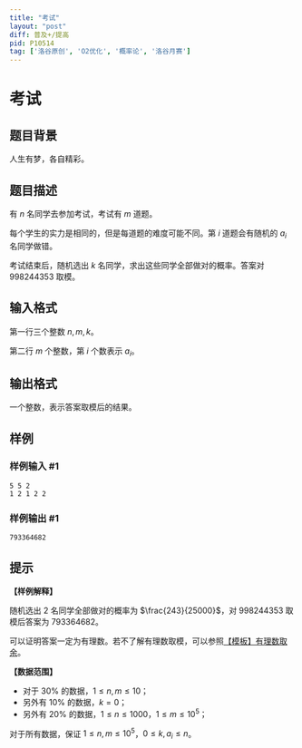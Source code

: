 ```yaml
---
title: "考试"
layout: "post"
diff: 普及+/提高
pid: P10514
tag: ['洛谷原创', 'O2优化', '概率论', '洛谷月赛']
---
```

# 考试
## 题目背景

人生有梦，各自精彩。
## 题目描述

有 $n$ 名同学去参加考试，考试有 $m$ 道题。

每个学生的实力是相同的，但是每道题的难度可能不同。第 $i$ 道题会有随机的 $a_i$ 名同学做错。

考试结束后，随机选出 $k$ 名同学，求出这些同学全部做对的概率。答案对 $998244353$ 取模。
## 输入格式

第一行三个整数 $n,m,k$。

第二行 $m$ 个整数，第 $i$ 个数表示 $a_i$。
## 输出格式

一个整数，表示答案取模后的结果。
## 样例

### 样例输入 #1
```
5 5 2
1 2 1 2 2
```
### 样例输出 #1
```
793364682
```
## 提示

**【样例解释】**

随机选出 $2$ 名同学全部做对的概率为 $\frac{243}{25000}$，对 $998244353$ 取模后答案为 $793364682$。

可以证明答案一定为有理数。若不了解有理数取模，可以参照[【模板】有理数取余](https://www.luogu.com.cn/problem/P2613)。

**【数据范围】**

- 对于 $30\%$ 的数据，$1\leq n,m \leq 10$；
- 另外有 $10\%$ 的数据，$k=0$；
- 另外有 $20\%$ 的数据，$1 \leq n \leq 1000$，$1\leq m \leq 10^5$；

对于所有数据，保证 $1\leq n,m\leq 10^5$，$0\leq k,a_i\leq n$。
